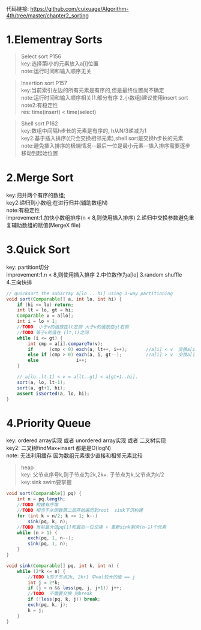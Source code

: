 代码链接:
https://github.com/cuixuage/Algorithm-4th/tree/master/chapter2_sorting

# 1.Elementray Sorts  
> Select sort P156  
key:选择第i小的元素放入a[i]位置  
note:运行时间和输入顺序无关  
   
>Insertion sort P157  
key:当前索引左边的所有元素是有序的,但是最终位置尚不确定  
note:运行时间和输入顺序相关(1.部分有序 2.小数组)建议使用insert sort  
note2:有稳定性  
res: time(insert) < time(select)  
  
>Shell sort P162  
key:数组中间隔h步长的元素是有序的, h从N/3递减为1  
key2:基于插入排序((只会交换相邻元素),shell sort是交换h步长的元素  
note:避免插入排序的极端情况--最后一位是最小元素--插入排序需要逐步移动到起始位置  
  
# 2.Merge Sort  
key:归并两个有序的数组;     
key2:递归到小数组;在进行归并(辅助数组N)    
note:有稳定性    
improvement:1.加快小数组排序(n < 8,则使用插入排序) 2.递归中交换参数避免重复辅助数组的赋值(MergeX file)    

# 3.Quick Sort
key: partition切分   
improvement:1.n < 8,则使用插入排序 2.中位数作为a[lo] 3.random shuffle   
4.三向快排   
```java
// quicksort the subarray a[lo .. hi] using 3-way partitioning
void sort(Comparable[] a, int lo, int hi) {
    if (hi <= lo) return;
    int lt = lo, gt = hi;
    Comparable v = a[lo];
    int i = lo + 1;
    //TODO  小于v的值放在lt左侧 大于v的值放在gt右侧
    //TODO 等于v的值在 (lt,i)之间
    while (i <= gt) {
        int cmp = a[i].compareTo(v);
        if      (cmp < 0) exch(a, lt++, i++);       //a[i] < v  交换a[i]和a[lt]
        else if (cmp > 0) exch(a, i, gt--);         //a[i] > v  交换a[i]和a[gt]
        else              i++;
    }

    // a[lo..lt-1] < v = a[lt..gt] < a[gt+1..hi].
    sort(a, lo, lt-1);
    sort(a, gt+1, hi);
    assert isSorted(a, lo, hi);
}  
```

# 4.Priority Queue   
key: ordered array实现 或者 unordered array实现 或者 二叉树实现   
key2: 二叉树findMax+insert 都是是O(logN)  
note: 无法利用缓存 因为数组元素很少直接和相邻元素比较  
> heap   
key: 父节点序号k,则子节点为2k,2k+.  子节点为k,父节点为k/2   
key:sink swim要掌握   
```java
void sort(Comparable[] pq) {
    int n = pq.length;
    //TODO 构建有序堆
    //TODO 相当于从倒数第二层开始遍历到root  sink下沉构建
    for (int k = n/2; k >= 1; k--)
        sink(pq, k, n);
    //TODO 当前最大值pq[1]和最后一位交换 + 重新sink剩余(n-1)个元素
    while (n > 1) {
        exch(pq, 1, n--);
        sink(pq, 1, n);
    }
}

void sink(Comparable[] pq, int k, int n) {
    while (2*k <= n) {
        //TODO k的子节点2k, 2k+1 中val较大的值 == j
        int j = 2*k;
        if (j < n && less(pq, j, j+1)) j++;
        //TODO  不需要交换 则break
        if (!less(pq, k, j)) break;
        exch(pq, k, j);
        k = j;
    }
}
```
